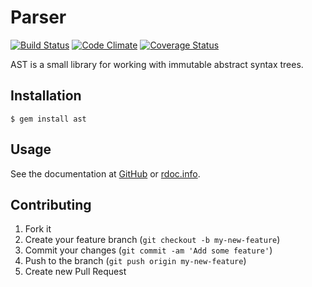 # Parser

[![Build Status](https://travis-ci.org/whitequark/ast.png?branch=master)](https://travis-ci.org/whitequark/ast)
[![Code Climate](https://codeclimate.com/github/whitequark/ast.png)](https://codeclimate.com/github/whitequark/ast)
[![Coverage Status](https://coveralls.io/repos/whitequark/ast/badge.png?branch=master)](https://coveralls.io/r/whitequark/ast)

AST is a small library for working with immutable abstract syntax trees.

## Installation

    $ gem install ast

## Usage

See the documentation at [GitHub](http://whitequark.github.com/ast/frames.html) or [rdoc.info](http://rdoc.info/gems/ast).

## Contributing

1. Fork it
2. Create your feature branch (`git checkout -b my-new-feature`)
3. Commit your changes (`git commit -am 'Add some feature'`)
4. Push to the branch (`git push origin my-new-feature`)
5. Create new Pull Request
